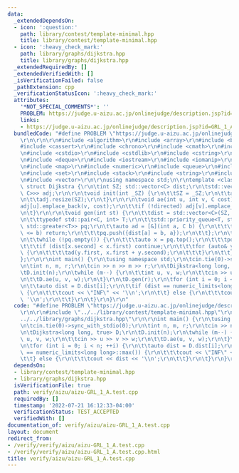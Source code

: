 ```yaml
---
data:
  _extendedDependsOn:
  - icon: ':question:'
    path: library/contest/template-minimal.hpp
    title: library/contest/template-minimal.hpp
  - icon: ':heavy_check_mark:'
    path: library/graphs/dijkstra.hpp
    title: library/graphs/dijkstra.hpp
  _extendedRequiredBy: []
  _extendedVerifiedWith: []
  _isVerificationFailed: false
  _pathExtension: cpp
  _verificationStatusIcon: ':heavy_check_mark:'
  attributes:
    '*NOT_SPECIAL_COMMENTS*': ''
    PROBLEM: https://judge.u-aizu.ac.jp/onlinejudge/description.jsp?id=GRL_1_A
    links:
    - https://judge.u-aizu.ac.jp/onlinejudge/description.jsp?id=GRL_1_A
  bundledCode: "#define PROBLEM \"https://judge.u-aizu.ac.jp/onlinejudge/description.jsp?id=GRL_1_A\"\
    \r\n\r\n\r\n#include <algorithm>\r\n#include <array>\r\n#include <bitset>\r\n\
    #include <cassert>\r\n#include <chrono>\r\n#include <cmath>\r\n#include <complex>\r\
    \n#include <cstdio>\r\n#include <cstdlib>\r\n#include <cstring>\r\n#include <ctime>\r\
    \n#include <deque>\r\n#include <iostream>\r\n#include <iomanip>\r\n#include <list>\r\
    \n#include <map>\r\n#include <numeric>\r\n#include <queue>\r\n#include <random>\r\
    \n#include <set>\r\n#include <stack>\r\n#include <string>\r\n#include <unordered_map>\r\
    \n#include <vector>\r\n\r\nusing namespace std;\n\r\ntemplate <class C, bool directed>\
    \ struct Dijkstra {\r\n\tint SZ; std::vector<C> dist;\r\n\tstd::vector<std::vector<std::pair<int,\
    \ C>>> adj;\r\n\r\n\tvoid init(int _SZ) {\r\n\t\tSZ = _SZ;\r\n\t\tadj.clear();\r\
    \n\t\tadj.resize(SZ);\r\n\t}\r\n\r\n\tvoid ae(int u, int v, C cost) {\r\n\t\t\
    adj[u].emplace_back(v, cost);\r\n\t\tif (!directed) adj[v].emplace_back(u, cost);\r\
    \n\t}\r\n\r\n\tvoid gen(int st) {\r\n\t\tdist = std::vector<C>(SZ, std::numeric_limits<C>::max());\r\
    \n\t\ttypedef std::pair<C, int> T;\r\n\t\tstd::priority_queue<T, std::vector<T>,\
    \ std::greater<T>> pq;\r\n\t\tauto ad = [&](int a, C b) {\r\n\t\t\tif (dist[a]\
    \ <= b) return;\r\n\t\t\tpq.push({dist[a] = b, a});\r\n\t\t};\r\n\t\tad(st, 0);\r\
    \n\t\twhile (!pq.empty()) {\r\n\t\t\tauto x = pq.top();\r\n\t\t\tpq.pop();\r\n\
    \t\t\tif (dist[x.second] < x.first) continue;\r\n\t\t\tfor (auto& y: adj[x.second])\
    \ {\r\n\t\t\t\tad(y.first, x.first + y.second);\r\n\t\t\t}\r\n\t\t}\r\n\t}\r\n\
    };\r\n\r\nint main() {\r\n\tusing namespace std;\r\n\tcin.tie(0)->sync_with_stdio(0);\r\
    \n\tint n, m, r;\r\n\tcin >> n >> m >> r;\r\n\tDijkstra<long long, true> D;\r\n\
    \tD.init(n);\r\n\twhile (m--) {\r\n\t\tint u, v, w;\r\n\t\tcin >> u >> v >> w;\r\
    \n\t\tD.ae(u, v, w);\r\n\t}\r\n\tD.gen(r);\r\n\tfor (int i = 0; i < n; ++i) {\r\
    \n\t\tauto dist = D.dist[i];\r\n\t\tif (dist == numeric_limits<long long>::max())\
    \ {\r\n\t\t\tcout << \"INF\" << '\\n';\r\n\t\t} else {\r\n\t\t\tcout << dist <<\
    \ '\\n';\r\n\t\t}\r\n\t}\r\n}\r\n"
  code: "#define PROBLEM \"https://judge.u-aizu.ac.jp/onlinejudge/description.jsp?id=GRL_1_A\"\
    \r\n\r\n#include \"../../library/contest/template-minimal.hpp\"\r\n#include \"\
    ../../library/graphs/dijkstra.hpp\"\r\n\r\nint main() {\r\n\tusing namespace std;\r\
    \n\tcin.tie(0)->sync_with_stdio(0);\r\n\tint n, m, r;\r\n\tcin >> n >> m >> r;\r\
    \n\tDijkstra<long long, true> D;\r\n\tD.init(n);\r\n\twhile (m--) {\r\n\t\tint\
    \ u, v, w;\r\n\t\tcin >> u >> v >> w;\r\n\t\tD.ae(u, v, w);\r\n\t}\r\n\tD.gen(r);\r\
    \n\tfor (int i = 0; i < n; ++i) {\r\n\t\tauto dist = D.dist[i];\r\n\t\tif (dist\
    \ == numeric_limits<long long>::max()) {\r\n\t\t\tcout << \"INF\" << '\\n';\r\n\
    \t\t} else {\r\n\t\t\tcout << dist << '\\n';\r\n\t\t}\r\n\t}\r\n}\r\n"
  dependsOn:
  - library/contest/template-minimal.hpp
  - library/graphs/dijkstra.hpp
  isVerificationFile: true
  path: verify/aizu/aizu-GRL_1_A.test.cpp
  requiredBy: []
  timestamp: '2022-07-21 16:12:33-04:00'
  verificationStatus: TEST_ACCEPTED
  verifiedWith: []
documentation_of: verify/aizu/aizu-GRL_1_A.test.cpp
layout: document
redirect_from:
- /verify/verify/aizu/aizu-GRL_1_A.test.cpp
- /verify/verify/aizu/aizu-GRL_1_A.test.cpp.html
title: verify/aizu/aizu-GRL_1_A.test.cpp
---
```

